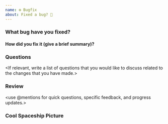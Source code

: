 ```yaml
---
name: ⚙ Bugfix
about: Fixed a bug? 🐞
---
```


### What bug have you fixed?

<!-- Fill in the relevant information below to help triage your issue. -->

#### How did you fix it (give a brief summary)?

<!-- Provide a summary of the improvement you are submitting. -->

### Questions
<If relevant, write a list of questions that you would like to discuss related to the changes that you have made.>

### Review
<use @mentions for quick questions, specific feedback, and progress updates.>

### Cool Spaceship Picture
